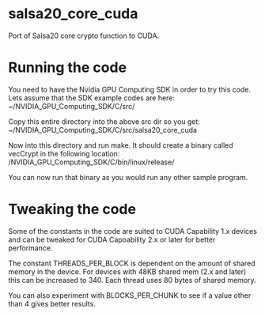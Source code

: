 salsa20_core_cuda
=================

Port of Salsa20 core crypto function to CUDA.

Running the code
================
You need to have the Nvidia GPU Computing SDK in order to try this code.
Lets assume that the SDK example codes are here:
~/NVIDIA_GPU_Computing_SDK/C/src/

Copy this entire directory into the above src dir so you get:
~/NVIDIA_GPU_Computing_SDK/C/src/salsa20_core_cuda

Now into this directory and run make. It should create a binary called
vecCrypt in the following location:
/NVIDIA_GPU_Computing_SDK/C/bin/linux/release/

You can now run that binary as you would run any other sample program.

Tweaking the code
=================
Some of the constants in the code are suited to CUDA Capability 1.x devices
and can be tweaked for CUDA Capoability 2.x or later for better performance.

The constant THREADS_PER_BLOCK is dependent on the amount of shared memory
in the device. For devices with 48KB shared mem (2.x and later) this can be
increased to 340. Each thread uses 80 bytes of shared memory.

You can also experiment with BLOCKS_PER_CHUNK to see if a value other than 4
gives better results.

